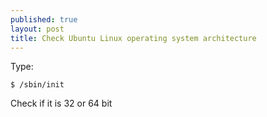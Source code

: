 ```yaml
---
published: true
layout: post
title: Check Ubuntu Linux operating system architecture
---
```

Type:

    $ /sbin/init

Check if it is 32 or 64 bit